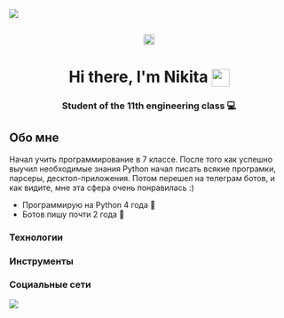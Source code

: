 <img src="https://user-images.githubusercontent.com/74038190/225813708-98b745f2-7d22-48cf-9150-083f1b00d6c9.gif">

<!--[![Typing SVG](https://readme-typing-svg.demolab.com/?lines=First+line+of+text;Second+line+of+text)](https://git.io/typing-svg)-->
<h2 align="center"><img width="20" align="center" src="https://readme-typing-svg.demolab.com/?lines=ViverHoll"></h2>

<h1 align="center">Hi there, I'm Nikita
<img align="center" src="https://github.com/blackcater/blackcater/raw/main/images/Hi.gif" height="32"></h1>
<h3 align="center">Student of the 11th engineering class 💻</h3>

<h2>Обо мне</h2>
<p></p>Начал учить программирование в 7 классе. После того как успешно выучил необходимые знания Python начал писать всякие програмки, парсеры, десктоп-приложения. Потом перешел на телеграм ботов, и как видите, мне эта сфера очень понравилась :)

- Программирую на Python 4 года 🐍
- Ботов пишу почти 2 года 🤖
</p>

<h3>Технологии</h3>


<h3>Инструменты</h3>

<h3>Социальные сети</h3>
<img src="https://img.shields.io/badge/Telegram%20-2AABEE">



<!--[![Anurag's GitHub stats](https://github-readme-stats.vercel.app/api?username=ViverHoll)](https://github.com/anuraghazra/github-readme-stats)-->

<!--
**ViverHoll/ViverHoll** is a ✨ _special_ ✨ repository because its `README.md` (this file) appears on your GitHub profile.

Here are some ideas to get you started:

- 🔭 I’m currently working on ...
- 🌱 I’m currently learning ...
- 👯 I’m looking to collaborate on ...
- 🤔 I’m looking for help with ...
- 💬 Ask me about ...
- 📫 How to reach me: ...
- 😄 Pronouns: ...
- ⚡ Fun fact: ...
-->
